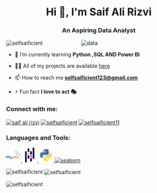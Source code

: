 <h1 align="center">Hi 👋, I'm Saif Ali Rizvi</h1>
<h3 align="center">An Aspiring Data Analyst</h3>
<img align="right" alt="data" width="300" src="https://learnsql.com/blog/how-much-do-data-analysts-earn/gif2.gif">
<p align="left"> <img src="https://komarev.com/ghpvc/?username=selfsaificient&label=Profile%20views&color=0e75b6&style=flat" alt="selfsaificient" /> </p>

- 🌱 I’m currently learning **Python ,SQL AND Power BI**

- 👨‍💻 All of my projects are available [here](https://github.com/Selfsaificient?tab=repositories)

- 📫 How to reach me **selfsaificient123@gmail.com**

- ⚡ Fun fact **I love to act 🎭**

<h3 align="left">Connect with me:</h3>
<p align="left">
<a href="https://www.linkedin.com/in/saifalirizvi/" target="blank"><img align="center" src="https://raw.githubusercontent.com/rahuldkjain/github-profile-readme-generator/master/src/images/icons/Social/linked-in-alt.svg" alt="saif ali rizvi" height="30" width="40" /></a>
<a href="https://instagram.com/selfsaificient" target="blank"><img align="center" src="https://raw.githubusercontent.com/rahuldkjain/github-profile-readme-generator/master/src/images/icons/Social/instagram.svg" alt="selfsaificient" height="30" width="40" /></a>
<a href="https://www.hackerrank.com/selfsaificient11?hr_r=1" target="blank"><img align="center" src="https://raw.githubusercontent.com/rahuldkjain/github-profile-readme-generator/master/src/images/icons/Social/hackerrank.svg" alt="selfsaificient11" height="30" width="40" /></a>
</p>

<h3 align="left">Languages and Tools:</h3>
<p align="left"> <a href="https://www.mysql.com/" target="_blank" rel="noreferrer"> <img src="https://raw.githubusercontent.com/devicons/devicon/master/icons/mysql/mysql-original-wordmark.svg" alt="mysql" width="40" height="40"/> </a> <a href="https://pandas.pydata.org/" target="_blank" rel="noreferrer"> <img src="https://raw.githubusercontent.com/devicons/devicon/2ae2a900d2f041da66e950e4d48052658d850630/icons/pandas/pandas-original.svg" alt="pandas" width="40" height="40"/> </a> <a href="https://www.python.org" target="_blank" rel="noreferrer"> <img src="https://raw.githubusercontent.com/devicons/devicon/master/icons/python/python-original.svg" alt="python" width="40" height="40"/> </a> <a href="https://seaborn.pydata.org/" target="_blank" rel="noreferrer"> <img src="https://seaborn.pydata.org/_images/logo-mark-lightbg.svg" alt="seaborn" width="40" height="40"/> </a> </p>

<p><img align="left" src="https://github-readme-stats.vercel.app/api/top-langs?username=selfsaificient&show_icons=true&locale=en&layout=compact" alt="selfsaificient" /></p>

<p>&nbsp;<img align="center" src="https://github-readme-stats.vercel.app/api?username=selfsaificient&show_icons=true&locale=en" alt="selfsaificient" /></p>

<p><img align="center" src="https://github-readme-streak-stats.herokuapp.com/?user=selfsaificient&" alt="selfsaificient" /></p>

